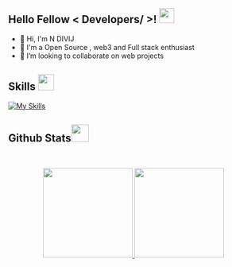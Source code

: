 <h2> Hello Fellow < Developers/ >! <img src = "https://raw.githubusercontent.com/MartinHeinz/MartinHeinz/master/wave.gif" width = 30px> </h1>
<p align='center'>
</p>



- 👋 Hi, I'm N DIVIJ
- 💼 I'm a Open Source , web3 and Full stack enthusiast
- 👯 I’m looking to collaborate on web projects

<h2> Skills <img src = "https://media2.giphy.com/media/QssGEmpkyEOhBCb7e1/giphy.gif?cid=ecf05e47a0n3gi1bfqntqmob8g9aid1oyj2wr3ds3mg700bl&rid=giphy.gif" width = 32px> </h2>

[![My Skills](https://skillicons.dev/icons?i=react,bootstrap,python,git,firebase)](https://skillicons.dev)

 

<h2> Github Stats<img src = "https://i.pinimg.com/originals/65/c4/f4/65c4f452571be1261e9c623f7da488ac.gif" width = 35px> </h2>
<br>

<p align="center">
<a href="https://github.com/Mohsin-mw">
  <img height="180em"  src="https://github-readme-stats.vercel.app/api?username=Mohsin-mw&show_icons=true&theme=algolia" />
  <img height="180em" src="https://github-readme-stats.vercel.app/api/top-langs/?username=Mohsin-mw&layout=compact&theme=algolia"/>
</a>
</p>
<br>
